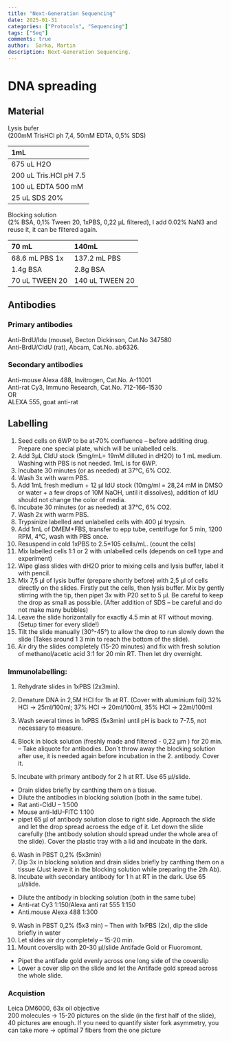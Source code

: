 ```yaml
---
title: "Next-Generation Sequencing"
date: 2025-01-31 
categories: ["Protocols", "Sequencing"]
tags: ["Seq"]
comments: true
author:  Sarka, Martin
description: Next-Generation Sequencing.
---
```


# DNA spreading
## Material
Lysis bufer <br> 
(200mM TrisHCl ph 7,4, 50mM EDTA, 0,5% SDS)

|1mL                    |     
|:----------------------|
|675 uL H2O             |
|200 uL Tris.HCl pH 7.5 |
|100 uL EDTA 500 mM     |
|25 uL SDS 20%          |

Blocking solution <br>
(2% BSA, 0,1% Tween 20, 1xPBS, 0,22 μL filtered), I add 0.02% NaN3 and reuse it, it can be filtered again.

|70 mL          |140mL           |
|:--------------|:---------------|
|68.6 mL PBS 1x |137.2 mL PBS    |
|1.4g BSA       |2.8g BSA        |
|70 uL TWEEN 20 |140 uL TWEEN 20 |

## Antibodies

### Primary antibodies
Anti-BrdU/Idu (mouse), Becton Dickinson, Cat.No 347580 <br>
Anti-BrdU/CldU (rat), Abcam, Cat.No. ab6326.

### Secondary antibodies
Anti-mouse Alexa 488, Invitrogen, Cat.No. A-11001 <br>
Anti-rat Cy3, Immuno Research, Cat.No. 712-166-1530 <br>
OR <br>
ALEXA 555, goat anti-rat

## Labelling
1.	Seed cells on 6WP to be at  ̴̴70% confluence – before additing drug. Prepare one special plate, which will be unlabelled cells.
2.	Add 3μL CldU stock (5mg/mL= 19mM dilluted in dH2O) to 1 mL medium. Washing with PBS is not needed. 1mL is for 6WP.
3.	Incubate 30 minutes (or as needed) at 37°C, 6% CO2.
4.	Wash 3x with warm PBS.
5.	Add 1mL fresh medium + 12 μl IdU stock (10mg/ml = 28,24 mM in DMSO or water + a few drops of 10M NaOH, until it dissolves), addition of IdU should not change the color of media.
6.	Incubate 30 minutes (or as needed) at 37°C, 6% CO2.
7.	Wash 2x with warm PBS.
8.	Trypsinize labelled and unlabelled cells with 400 μl trypsin.
9.	Add 1mL of DMEM+FBS, transfer to epp tube, centrifuge for 5 min, 1200 RPM, 4°C, wash with PBS once.
10.	Resuspend in cold 1xPBS to 2.5*105 cells/mL. (count the cells)
11.	Mix labelled cells 1:1 or 2 with unlabelled cells (depends on cell type and experiment)
12.	Wipe glass slides with dH2O prior to mixing cells and lysis buffer, label it with pencil.
13.	Mix 7,5 μl of lysis buffer (prepare shortly before) with 2,5 μl of cells directly on the slides. Firstly put the cells, then lysis buffer. Mix by gently stirring with the tip, then pipet 3x with P20 set to 5 μl. Be careful to keep the drop as small as possible. (After addition of SDS – be careful and do not make many bubbles)
14.	Leave the slide horizontally for exactly 4.5 min at RT without moving. (Setup timer for every slide!)
15.	Tilt the slide manually (30°-45°) to allow the drop to run slowly down the slide (Takes around 1 3 min to reach the bottom of the slide).
16.	Air dry the slides completely (15-20 minutes) and fix with fresh solution of methanol/acetic acid 3:1  for 20 min RT. Then let dry overnight.

### Immunolabelling:
1.	Rehydrate slides in 1xPBS (2x3min).
2.	Denature DNA in 2,5M HCl for 1h at RT. (Cover with aluminium foil)
32% HCl → 25ml/100ml; 37% HCl → 20ml/100ml, 35% HCl → 22ml/100ml
3.	Wash several times in 1xPBS (5x3min) until pH is back to 7-7.5, not necessary to measure.
4.	 Block in block solution (freshly made and filtered - 0,22 μm ) for 20 min. – Take aliquote for antibodies. Don´t throw away the blocking solution after use, it is needed again before incubation in the 2. antibody. Cover it.

5.	Incubate with primary antibody for 2 h at RT. Use 65 μl/slide.

-	Drain slides briefly by canthing them on a tissue.
-	Dilute the antibodies in blocking solution (both in the same tube).
-	Rat anti-CldU – 1:500
-	Mouse anti-IdU-FITC 1:100
-	pipet 65 μl of antibody solution close to right side. Approach the slide and let the drop spread acroess the edge of it. Let down the slide carefully (the antibody solution should spread under the whole area of the slide). Cover the plastic tray with a lid and incubate in the dark.
6.	Wash in PBST 0,2% (5x3min)
7.	Dip 3x in blocking solution and drain slides briefly by canthing them on a tissue (Just leave it in the blocking solution while preparing the 2th Ab).
8.	Incubate with secondary antibody for 1 h at RT in the dark. Use 65 μl/slide.
-	Dilute the antibody in blocking solution (both in the same tube)
-	Anti-rat Cy3 1:150/Alexa anti rat 555 1:150
-	Anti.mouse Alexa 488 1:300
9.	Wash in PBST 0,2% (5x3 min) – Then with 1xPBS (2x), dip the slide briefly in water
10.	Let slides air dry completely – 15-20 min.
11.	Mount coverslip with 20-30 μl/slide Antifade Gold or Fluoromont.
-	Pipet the antifade gold evenly across one long side of the coverslip 
-	Lower a cover slip on the slide and let the Antifade gold spread across the whole slide.

### Acquistion
Leica DM6000, 63x oil objective<br>
200 molecules → 15-20 pictures on the slide (in the first half of the slide), 40 pictures are enough. If you need to quantify sister fork asymmetry, you can take more
→ optimal 7 fibers from the one picture

